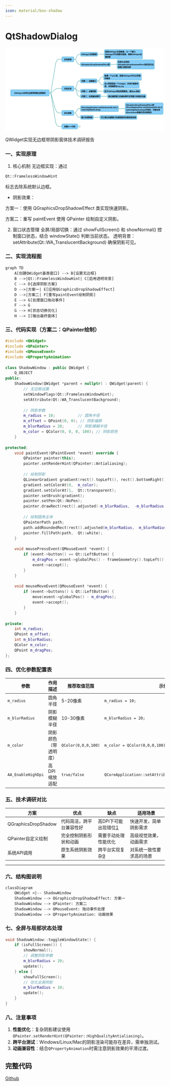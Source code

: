 ```yaml
---
icon: material/box-shadow
---
```


# QtShadowDialog

![](../../img/QtShadowDialog.png)

QWidget实现无边框带阴影窗体技术调研报告
### 一、实现原理
1. 核心机制
无边框实现：通过
~~~cpp
Qt::FramelessWindowHint
~~~
标志去除系统默认边框。

* 阴影效果：

方案一：使用
QGraphicsDropShadowEffect
类实现快速阴影。

方案二：重写
paintEvent
使用
QPainter
绘制自定义阴影。

2. 窗口状态管理
全屏/局部切换：通过
showFullScreen()
和
showNormal()
控制窗口状态，结合
windowState()
判断当前状态。
透明背景：
setAttribute(Qt::WA_TranslucentBackground)
确保阴影可见。

### 二、实现流程图
~~~mermaid
graph TD 
    A[创建QWidget基类窗口] --> B{设置无边框}
    B -->|Qt::FramelessWindowHint| C[启用透明背景]
    C --> D{选择阴影方案}
    D -->|方案一| E[应用QGraphicsDropShadowEffect]
    D -->|方案二| F[重写paintEvent绘制阴影]
    E --> G[处理窗口拖动事件]
    F --> G 
    G --> H[状态切换优化]
    H --> I[输出最终窗体]
~~~
### 三、代码实现（方案二：QPainter绘制）
~~~cpp
#include <QWidget>
#include <QPainter>
#include <QMouseEvent>
#include <QPropertyAnimation>
 
class ShadowWindow : public QWidget {
    Q_OBJECT 
public:
    ShadowWindow(QWidget *parent = nullptr) : QWidget(parent) {
        // 无边框设置 
        setWindowFlags(Qt::FramelessWindowHint);
        setAttribute(Qt::WA_TranslucentBackground);
        
        // 阴影参数 
        m_radius = 10;          // 圆角半径
        m_offset = QPoint(0, 0); // 阴影偏移
        m_blurRadius = 20;      // 阴影模糊半径 
        m_color = QColor(0, 0, 0, 100); // 阴影颜色 
    }
 
protected:
    void paintEvent(QPaintEvent *event) override {
        QPainter painter(this);
        painter.setRenderHint(QPainter::Antialiasing); 
 
        // 绘制阴影 
        QLinearGradient gradient(rect().topLeft(), rect().bottomRight());
        gradient.setColorAt(0,  m_color);
        gradient.setColorAt(1,  Qt::transparent);
        painter.setBrush(gradient); 
        painter.setPen(Qt::NoPen); 
        painter.drawRect(rect().adjusted(-m_blurRadius,  -m_blurRadius, m_blurRadius, m_blurRadius));
 
        // 绘制圆角主体 
        QPainterPath path;
        path.addRoundedRect(rect().adjusted(m_blurRadius,  m_blurRadius, -m_blurRadius, -m_blurRadius), m_radius, m_radius);
        painter.fillPath(path,  Qt::white);
    }
 
    void mousePressEvent(QMouseEvent *event) {
        if (event->button() == Qt::LeftButton) {
            m_dragPos = event->globalPos() - frameGeometry().topLeft();
            event->accept();
        }
    }
 
    void mouseMoveEvent(QMouseEvent *event) {
        if (event->buttons() & Qt::LeftButton) {
            move(event->globalPos() - m_dragPos);
            event->accept();
        }
    }
 
private:
    int m_radius;
    QPoint m_offset;
    int m_blurRadius;
    QColor m_color;
    QPoint m_dragPos;
};
~~~

### 四、优化参数配置表

|参数 | 作用描述 | 推荐取值范围 | 示例代码片段 |
|-|-|-|-|
| `m_radius` | 圆角半径 | 5-20像素 | `m_radius = 10;` |
| `m_blurRadius` | 阴影模糊半径 | 10-30像素 | `m_blurRadius = 20;` |
| `m_color` | 阴影颜色（带透明度） | `QColor(0,0,0,100)`| `m_color = QColor(0,0,0,100);` |
| `AA_EnableHighDpi` | 高DPI缩放适配 | `true/false` | `QCoreApplication::setAttribute(Qt::AA_EnableHighDpiScaling);` |

### 五、技术调研对比 

| 方案                | 优点                          | 缺点                          | 适用场景                     |
|---------------------|-------------------------------|-------------------------------|------------------------------|
| QGraphicsDropShadow | 代码简洁，跨平台兼容性好       | 高DPI下可能出现错位[1]()    | 快速开发，简单阴影需求       |
| QPainter自定义绘制   | 完全控制阴影形状和动画         | 需要手动处理性能优化          | 高级视觉效果，动画需求       |
| 系统API调用         | 原生系统阴影效果               | 跨平台实现复杂[9]()         | 对系统一致性要求高的场景     |

---

### 六、结构图说明 
~~~mermaid
classDiagram 
    QWidget <|-- ShadowWindow 
    ShadowWindow --> QGraphicsDropShadowEffect: 方案一 
    ShadowWindow --> QPainter: 方案二 
    ShadowWindow --> QMouseEvent: 拖动事件处理 
    ShadowWindow --> QPropertyAnimation: 动画效果 
~~~

### 七、全屏与局部状态处理 
~~~cpp 
void ShadowWindow::toggleWindowState() {
    if (isFullScreen()) {
        showNormal();
        // 调整阴影参数 
        m_blurRadius = 20;
        update();
    } else {
        showFullScreen();
        // 优化全屏阴影 
        m_blurRadius = 10;
        update();
    }
}
~~~

### 八、注意事项 
1. **性能优化**：复杂阴影建议使用`QPainter.setRenderHint(QPainter::HighQualityAntialiasing)`。
2. **跨平台测试**：Windows/Linux/Mac的阴影渲染可能存在差异，需单独测试。
3. **动画兼容性**：结合`QPropertyAnimation`时需注意阴影效果的平滑过渡。 

## 完整代码
[Github](https://github.com/zhengtianzuo/zhengtianzuo.github.io/tree/master/code/033-QtShadowDialog)
